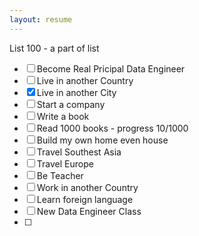 ```yaml
---
layout: resume
---
```

List 100 - a part of list
- [ ] Become Real Pricipal Data Engineer
- [ ] Live in another Country
- [x] Live in another City
- [ ] Start a company
- [ ] Write a book
- [ ] Read 1000 books - progress 10/1000
- [ ] Build my own home even house
- [ ] Travel Southest Asia
- [ ] Travel Europe
- [ ] Be Teacher
- [ ] Work in another Country
- [ ] Learn foreign language
- [ ] New Data Engineer Class
- [ ] 